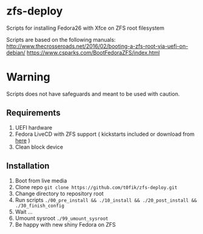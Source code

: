 # zfs-deploy
Scripts for installing Fedora26 with Xfce on ZFS root filesystem

Scripts are based on the following manuals:
http://www.thecrosseroads.net/2016/02/booting-a-zfs-root-via-uefi-on-debian/
https://www.csparks.com/BootFedoraZFS/index.html

# Warning
Scripts does not have safeguards and meant to be used with caution.

## Requirements
1. UEFI hardware
1. Fedora LiveCD with ZFS support ( kickstarts included or download from [here](http://rpms.jdsieci.pl/fedora/) )
1. Clean block device

## Installation
1. Boot from live media
1. Clone repo `git clone https://github.com/t0fik/zfs-deploy.git`
1. Change directory to repository root
1. Run scripts `./00_pre_install && ./10_install && ./20_post_install && ./30_finish_config`
1. Wait ...
1. Umount sysroot `./99_umount_sysroot`
1. Be happy with new shiny Fedora on ZFS


